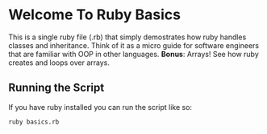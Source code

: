 Welcome To Ruby Basics
======================

This is a single ruby file (.rb) that simply demostrates how ruby handles classes and inheritance. Think of it as a micro guide for software engineers that are familiar with OOP in other languages.
**Bonus**: Arrays! See how ruby creates and loops over arrays.

Running the Script
-------------
If you have ruby installed you can run the script like so: 

```
ruby basics.rb
```